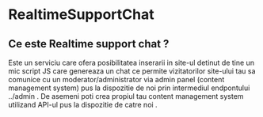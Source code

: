 # RealtimeSupportChat

## Ce este Realtime support chat ?  
Este un serviciu care ofera posibilitatea inserarii in site-ul detinut de tine un mic script JS care genereaza un chat ce permite vizitatorilor site-ului tau sa comunice cu un moderator/administrator via admin panel (content management system) pus la dispozitie de noi prin intermediul endpontului ../admin . 
De asemeni poti crea propiul tau content management system utilizand API-ul pus la dispozitie de catre noi . 
